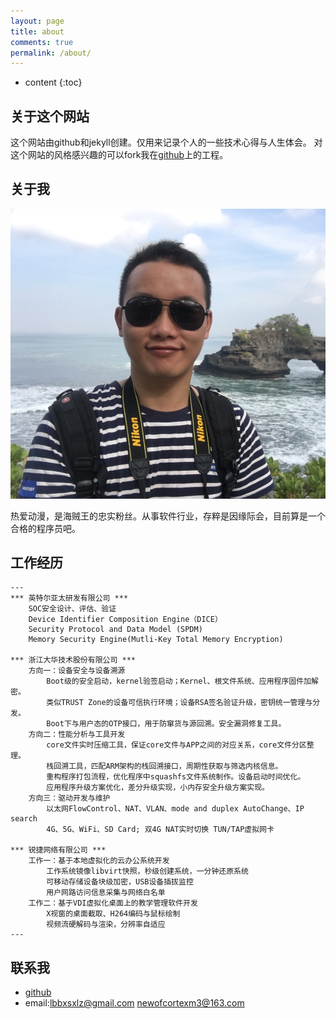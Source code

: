 ```yaml
---
layout: page
title: about
comments: true
permalink: /about/
---
```


* content
{:toc}

## 关于这个网站
这个网站由github和jekyll创建。仅用来记录个人的一些技术心得与人生体会。 
对这个网站的风格感兴趣的可以fork我在[github](https://github.com/lbbxsxlz/lbbxsxlz.github.io)上的工程。 

## 关于我

![me](https://github.com/lbbxsxlz/lbbxsxlz.github.io/raw/master/images/about/me.png)

热爱动漫，是海贼王的忠实粉丝。从事软件行业，存粹是因缘际会，目前算是一个合格的程序员吧。

## 工作经历
    ---
    *** 英特尔亚太研发有限公司 *** 
        SOC安全设计、评估、验证
        Device Identifier Composition Engine（DICE）
        Security Protocol and Data Model (SPDM) 
        Memory Security Engine(Mutli-Key Total Memory Encryption)
        
    *** 浙江大华技术股份有限公司 *** 
        方向一：设备安全与设备溯源 
            Boot级的安全启动，kernel验签启动；Kernel、根文件系统、应用程序固件加解密。
            类似TRUST Zone的设备可信执行环境；设备RSA签名验证升级，密钥统一管理与分发。
            Boot下与用户态的OTP接口，用于防窜货与源回溯。安全漏洞修复工具。
        方向二：性能分析与工具开发
            core文件实时压缩工具，保证core文件与APP之间的对应关系，core文件分区整理。
            栈回溯工具，匹配ARM架构的栈回溯接口，周期性获取与筛选内核信息。
            重构程序打包流程，优化程序中squashfs文件系统制作。设备启动时间优化。
            应用程序升级方案优化，差分升级实现，小内存安全升级方案实现。
        方向三：驱动开发与维护
            以太网FlowControl、NAT、VLAN、mode and duplex AutoChange、IP search
            4G、5G、WiFi、SD Card; 双4G NAT实时切换 TUN/TAP虚拟网卡

    *** 锐捷网络有限公司 ***
        工作一：基于本地虚拟化的云办公系统开发
            工作系统镜像libvirt快照，秒级创建系统，一分钟还原系统
            可移动存储设备块级加密，USB设备插拔监控
            用户网路访问信息采集与网络白名单
        工作二：基于VDI虚拟化桌面上的教学管理软件开发
            X视窗的桌面截取、H264编码与鼠标绘制
            视频流硬解码与渲染，分辨率自适应
    ---

## 联系我
- [github](https://github.com/lbbxsxlz)
- email:lbbxsxlz@gmail.com newofcortexm3@163.com
